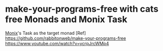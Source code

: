 # make-your-programs-free with cats free Monads and Monix Task

[Monix](https://github.com/monix/monix)'s Task as the target monad
[Ref] https://github.com/rabbitonweb/make-your-programs-free
      https://www.youtube.com/watch?v=ycrpJrcWMp4